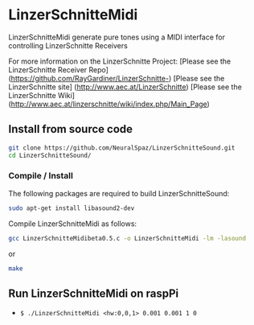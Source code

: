 # LinzerSchnitteMidi

LinzerSchnitteMidi generate pure tones using a MIDI interface for controlling LinzerSchnitte Receivers

For more information on the LinzerSchnitte Project:
[Please see the LinzerSchnitte Receiver Repo] (https://github.com/RayGardiner/LinzerSchnitte-)
[Please see the LinzerSchnitte site] (http://www.aec.at/LinzerSchnitte) 
[Please see the LinzerSchnitte Wiki] (http://www.aec.at/linzerschnitte/wiki/index.php/Main_Page)


## Install from source code


```bash
git clone https://github.com/NeuralSpaz/LinzerSchnitteSound.git
cd LinzerSchnitteSound/
```

### Compile / Install

The following packages are required to build LinzerSchnitteSound:

```bash
sudo apt-get install libasound2-dev
```

Compile LinzerSchnitteMidi as follows:

```bash
gcc LinzerSchnitteMidibeta0.5.c -o LinzerSchnitteMidi -lm -lasound
```
or
```bash
make
```


## Run LinzerSchnitteMidi on raspPi

 * ``` $ ./LinzerSchnitteMidi <hw:0,0,1> 0.001 0.001 1 0 ```



